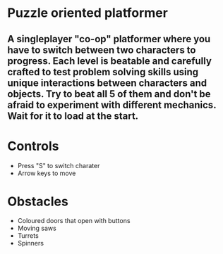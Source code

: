 # Puzzle oriented platformer
## A singleplayer "co-op" platformer where you have to switch between two characters to progress. Each level is beatable and carefully crafted to test problem solving skills using unique interactions between characters and objects. Try to beat all 5 of them and don't be afraid to experiment with different mechanics. Wait for it to load at the start.

# Controls
* Press "S" to switch charater
* Arrow keys to move

# Obstacles
* Coloured doors that open with buttons
* Moving saws
* Turrets
* Spinners
